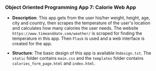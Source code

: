 ### Object Oriented Programming App 7: Calorie Web App

- **Description**: This app gets from the user his/her weight, height,
age, city and country, then scrapes the temperature of the user's location
and calculates how many calories the user needs. 
The website `https://www.timeanddate.com/weather/` is scraped 
for finding the temperature in this app. Then `Flask` is used
and a web interface is created for the app.

- **Structure**: The basic design of this app is available
in`design.txt`. The `static` folder contains `main.css`
and the `templates`
folder contains `calories_form_page.html` and `index.html`.
